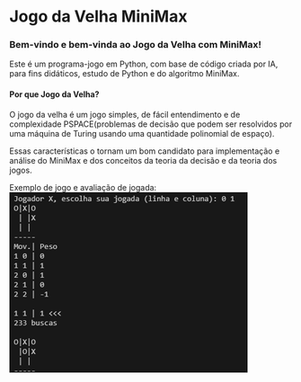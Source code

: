 # Jogo da Velha MiniMax

### Bem-vindo e bem-vinda ao Jogo da Velha com MiniMax!

Este é um programa-jogo em Python, com base de código criada por IA, para fins didáticos, estudo de Python e do algoritmo MiniMax.

#### Por que Jogo da Velha?

O jogo da velha é um jogo simples, de fácil entendimento e de complexidade PSPACE(problemas de decisão que podem ser resolvidos por uma máquina de Turing usando uma quantidade polinomial de espaço).

Essas características o tornam um bom candidato para implementação e análise do MiniMax e dos conceitos da teoria da decisão e da teoria dos jogos.

Exemplo de jogo e avaliação de jogada:
![exemplo de jogo](/assets/images/jogada1.png)